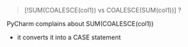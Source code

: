 >[!SUM(COALESCE(col1)) vs COALESCE(SUM(col1))]
>?

PyCharm complains about
SUM(COALESCE(col1))
- it converts it into a CASE statement